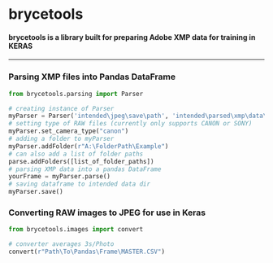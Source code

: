 # brycetools
#### brycetools is a library built for preparing Adobe XMP data for training in KERAS
---
### Parsing XMP files into Pandas DataFrame
```python
from brycetools.parsing import Parser

# creating instance of Parser
myParser = Parser('intended\jpeg\save\path', 'intended\parsed\xmp\data\save\path')
# setting type of RAW files (currently only supports CANON or SONY)
myParser.set_camera_type("canon")
# adding a folder to myParser
myParser.addFolder(r"A:\FolderPath\Example")
# can also add a list of folder paths
parse.addFolders([list_of_folder_paths])
# parsing XMP data into a pandas DataFrame
yourFrame = myParser.parse()
# saving dataframe to intended data dir
myParser.save()
```
### Converting RAW images to JPEG for use in Keras
```python
from brycetools.images import convert

# converter averages 3s/Photo
convert(r"Path\To\Pandas\Frame\MASTER.CSV")
```
